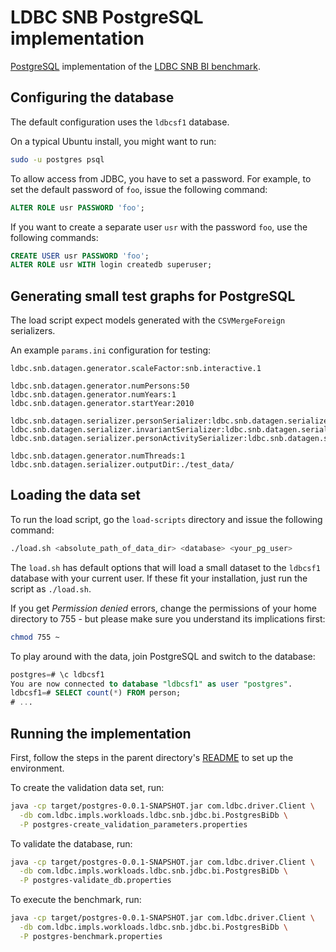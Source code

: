 # LDBC SNB PostgreSQL implementation

[PostgreSQL](https://www.postgresql.org/) implementation of the [LDBC SNB BI benchmark](https://github.com/ldbc/ldbc_snb_docs).

## Configuring the database

The default configuration uses the `ldbcsf1` database.

On a typical Ubuntu install, you might want to run:

```bash
sudo -u postgres psql
```

To allow access from JDBC, you have to set a password. For example, to set the default password of `foo`, issue the following command:

```sql
ALTER ROLE usr PASSWORD 'foo';
```

If you want to create a separate user `usr` with the password `foo`, use the following commands:

```sql
CREATE USER usr PASSWORD 'foo';
ALTER ROLE usr WITH login createdb superuser;
```

## Generating small test graphs for PostgreSQL

The load script expect models generated with the `CSVMergeForeign` serializers.

An example `params.ini` configuration for testing:

```
ldbc.snb.datagen.generator.scaleFactor:snb.interactive.1

ldbc.snb.datagen.generator.numPersons:50
ldbc.snb.datagen.generator.numYears:1
ldbc.snb.datagen.generator.startYear:2010

ldbc.snb.datagen.serializer.personSerializer:ldbc.snb.datagen.serializer.snb.interactive.CSVMergeForeignPersonSerializer
ldbc.snb.datagen.serializer.invariantSerializer:ldbc.snb.datagen.serializer.snb.interactive.CSVMergeForeignInvariantSerializer
ldbc.snb.datagen.serializer.personActivitySerializer:ldbc.snb.datagen.serializer.snb.interactive.CSVMergeForeignPersonActivitySerializer

ldbc.snb.datagen.generator.numThreads:1
ldbc.snb.datagen.serializer.outputDir:./test_data/
```

## Loading the data set

To run the load script, go the `load-scripts` directory and issue the following command:

```bash
./load.sh <absolute_path_of_data_dir> <database> <your_pg_user>
```

The `load.sh` has default options that will load a small dataset to the `ldbcsf1` database with your current user. If these fit your installation, just run the script as `./load.sh`.

If you get _Permission denied_ errors, change the permissions of your home directory to 755 - but please make sure you understand its implications first:

```bash
chmod 755 ~
```

To play around with the data, join PostgreSQL and switch to the database:

```sql
postgres=# \c ldbcsf1
You are now connected to database "ldbcsf1" as user "postgres".
ldbcsf1=# SELECT count(*) FROM person;
# ...
```

## Running the implementation

First, follow the steps in the parent directory's [README](../README.md) to set up the environment.

To create the validation data set, run:

```bash
java -cp target/postgres-0.0.1-SNAPSHOT.jar com.ldbc.driver.Client \
  -db com.ldbc.impls.workloads.ldbc.snb.jdbc.bi.PostgresBiDb \
  -P postgres-create_validation_parameters.properties
```

To validate the database, run:

```bash
java -cp target/postgres-0.0.1-SNAPSHOT.jar com.ldbc.driver.Client \
  -db com.ldbc.impls.workloads.ldbc.snb.jdbc.bi.PostgresBiDb \
  -P postgres-validate_db.properties
```

To execute the benchmark, run:

```bash
java -cp target/postgres-0.0.1-SNAPSHOT.jar com.ldbc.driver.Client \
  -db com.ldbc.impls.workloads.ldbc.snb.jdbc.bi.PostgresBiDb \
  -P postgres-benchmark.properties
```
